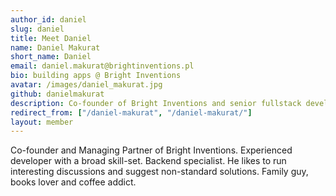 ```yaml
---
author_id: daniel
slug: daniel
title: Meet Daniel
name: Daniel Makurat
short_name: Daniel
email: daniel.makurat@brightinventions.pl
bio: building apps @ Bright Inventions
avatar: /images/daniel_makurat.jpg
github: danielmakurat
description: Co-founder of Bright Inventions and senior fullstack developer
redirect_from: ["/daniel-makurat", "/daniel-makurat/"]
layout: member
---
```


Co-founder and Managing Partner of Bright Inventions. Experienced developer with a broad skill-set. Backend specialist. He likes to run interesting discussions and suggest non-standard solutions. Family guy, books lover and coffee addict.

